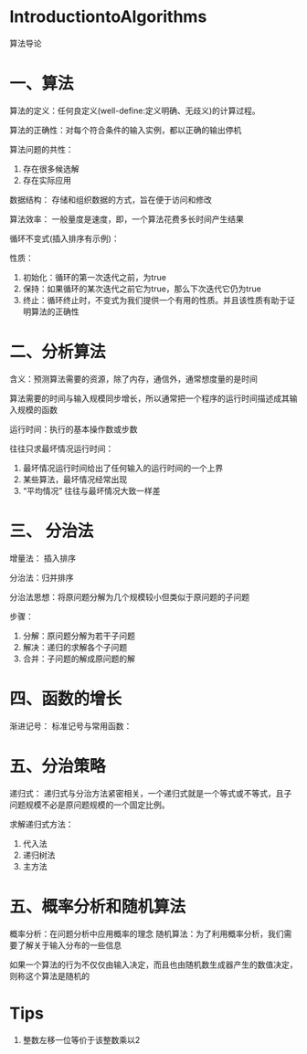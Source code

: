 # IntroductiontoAlgorithms
算法导论

# 一、算法
算法的定义：任何良定义(well-define:定义明确、无歧义)的计算过程。

算法的正确性：对每个符合条件的输入实例，都以正确的输出停机

算法问题的共性：
1. 存在很多候选解
2. 存在实际应用

数据结构： 存储和组织数据的方式，旨在便于访问和修改

算法效率： 一般量度是速度，即，一个算法花费多长时间产生结果


循环不变式(插入排序有示例)：

性质：
1. 初始化：循环的第一次迭代之前，为true
2. 保持：如果循环的某次迭代之前它为true，那么下次迭代它仍为true 
3. 终止：循环终止时，不变式为我们提供一个有用的性质。并且该性质有助于证明算法的正确性

# 二、分析算法

含义：预测算法需要的资源，除了内存，通信外，通常想度量的是时间

算法需要的时间与输入规模同步增长，所以通常把一个程序的运行时间描述成其输入规模的函数

运行时间：执行的基本操作数或步数

往往只求最坏情况运行时间：
1. 最坏情况运行时间给出了任何输入的运行时间的一个上界
2. 某些算法，最坏情况经常出现
3. “平均情况” 往往与最坏情况大致一样差

# 三、 分治法
增量法：
插入排序

分治法：归并排序

分治法思想：将原问题分解为几个规模较小但类似于原问题的子问题

步骤：
1. 分解：原问题分解为若干子问题
2. 解决：递归的求解各个子问题
3. 合并：子问题的解成原问题的解


# 四、函数的增长
渐进记号：
标准记号与常用函数：

# 五、分治策略
递归式： 递归式与分治方法紧密相关，一个递归式就是一个等式或不等式，且子问题规模不必是原问题规模的一个固定比例。

求解递归式方法：
1. 代入法
2. 递归树法
3. 主方法

# 五、概率分析和随机算法
概率分析：在问题分析中应用概率的理念
随机算法：为了利用概率分析，我们需要了解关于输入分布的一些信息

如果一个算法的行为不仅仅由输入决定，而且也由随机数生成器产生的数值决定，则称这个算法是随机的




# Tips
1. 整数左移一位等价于该整数乘以2
